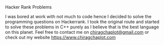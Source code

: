 Hacker Rank Problems

I was bored at work with not much to code hence I decided to solve the programming questions on Hackerrank. I took the original route and started to solve these problems in C++ purely as I believe that is the best language on this planet. Feel free to contact me on chiragchaplot@gmail.com or check out my website https://www.chiragchaplot.com
